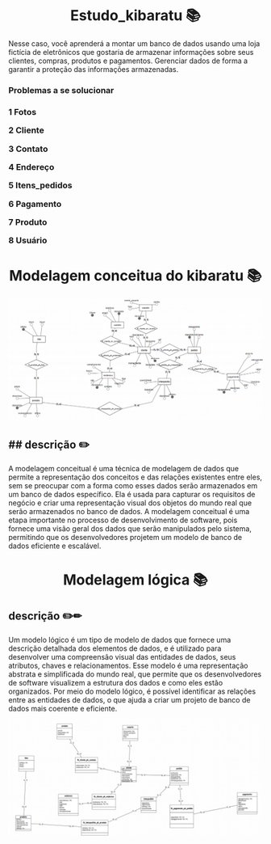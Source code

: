 <h1 align="center"> Estudo_kibaratu 📚</h1>


Nesse caso, você aprenderá a montar um banco de dados usando uma loja fictícia de eletrônicos que gostaria de armazenar informações sobre seus clientes, compras, produtos e pagamentos. Gerenciar dados de forma a garantir a proteção das informações armazenadas.

<h3 ign="center"> Problemas a se solucionar <h3>

1 Fotos
  
2 Cliente

3 Contato

4 Endereço

5 Itens_pedidos

6 Pagamento

7 Produto

8 Usuário

<h1 align="center"> Modelagem conceitua do kibaratu 📚</h1>


![diagrama do modelo conceitual](./modelo_kibaratu.png)


<h2 lign="center"> ## descrição ✏️</h2>

A modelagem conceitual é uma técnica de modelagem de dados que permite a representação dos conceitos e das relações existentes entre eles, sem se preocupar com a forma como esses dados serão armazenados em um banco de dados específico. Ela é usada para capturar os requisitos de negócio e criar uma representação visual dos objetos do mundo real que serão armazenados no banco de dados. A modelagem conceitual é uma etapa importante no processo de desenvolvimento de software, pois fornece uma visão geral dos dados que serão manipulados pelo sistema, permitindo que os desenvolvedores projetem um modelo de banco de dados eficiente e escalável.
<h1 align="center"> Modelagem lógica 📚</h1>

<h2 lign="center"> descrição ✏️✏</h2>

Um modelo lógico é um tipo de modelo de dados que fornece uma descrição detalhada dos elementos de dados, e é utilizado para desenvolver uma compreensão visual das entidades de dados, seus atributos, chaves e relacionamentos. Esse modelo é uma representação abstrata e simplificada do mundo real, que permite que os desenvolvedores de software visualizem a estrutura dos dados e como eles estão organizados. Por meio do modelo lógico, é possível identificar as relações entre as entidades de dados, o que ajuda a criar um projeto de banco de dados mais coerente e eficiente.

![diagrama do modelo lógico](./modelo_logico.png)


